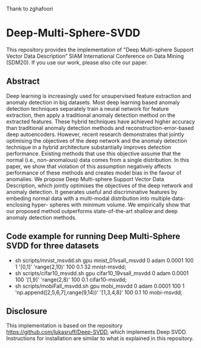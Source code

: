 Thank to  zghafoori   
# Deep-Multi-Sphere-SVDD

This repository provides the implementation of "Deep Multi-sphere Support Vector Data Description” SIAM International Conference on Data Mining (SDM20). If you use our work, please also cite our paper.

## Abstract
Deep learning is increasingly used for unsupervised feature extraction and anomaly detection in big datasets. Most deep learning based anomaly detection techniques separately train a neural network for feature extraction, then apply a traditional anomaly detection method on the extracted features. These hybrid techniques have achieved higher accuracy than traditional anomaly detection methods and reconstruction-error-based deep autoencoders. However, recent research demonstrates that jointly optimising the objectives of the deep network and the anomaly detection technique in a hybrid architecture substantially improves detection performance. Existing methods that use this objective assume that the normal (i.e., non-anomalous) data comes from a single distribution. In this paper, we show that violation of this assumption negatively affects performance of these methods and creates model bias in the favour of anomalies. We propose Deep Multi-sphere Support Vector Data Description, which jointly optimises the objectives of the deep network and anomaly detection. It generates useful and discriminative features by embeding normal data with a multi-modal distribution into multiple data-enclosing hyper- spheres with minimum volume. We empirically show that our proposed method outperforms state-of-the-art shallow and deep anomaly detection methods.

## Code example for running Deep Multi-Sphere SVDD for three datasets
- sh scripts/mnist_msvdd.sh gpu mnist_01vsall_msvdd 0 adam 0.0001 100 1 '[0,1]' 'range(2,10)' 100 0.1 32 mnist-msvdd;
- sh scripts/cifar10_msvdd.sh gpu cifar10_19vsall_msvdd 0 adam 0.0001 100 '[1,9]' 'range(2,8)' 100 0.1 cifar10-msvdd;
- sh scripts/mobiFall_msvdd.sh gpu mobi_msvdd 0 adam 0.0001 100 1 'np.append([2,5,6,7],range(9,14))' '[1,3,4,8]' 100 0.1 10 mobi-msvdd;

## Disclosure
This implementation is based on the repository https://github.com/lukasruff/Deep-SVDD, which implements Deep SVDD. Instructions for installation are similar to what is explained in this repository. 
